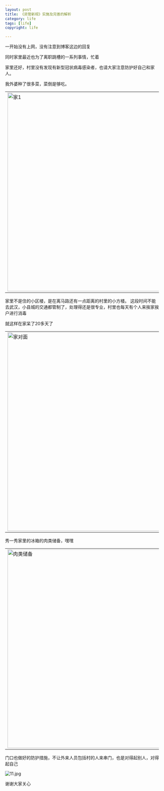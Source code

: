 ```yaml
---
layout: post
title: 《资管新规》实施及完善的解析
category: life
tags: [life]
copyright: life

---
```


一开始没有上网，没有注意到博客这边的回复

同时家里最近也为了离职跳槽的一系列事情，忙着

家里还好，村里没有发现有新型冠状病毒感染者，也请大家注意防护好自己和家人。

我外婆种了很多菜，菜倒是够吃。

<table>
    <tr>
        <td><img src="https://images.niaobulashi.com/typecho/uploads/2020/02/3803887949.jpg" alt="家1" width="650px"/></td>
        <td><img src="https://images.niaobulashi.com/typecho/uploads/2020/02/3650381899.jpg" alt="家旁边" width="650px"/></td>
    </tr>
</table>

家里不是住的小区楼，是在离马路还有一点距离的村里的小方楼。
这段时间不能去武汉，小县城的交通都管制了，处理得还是很专业，村里也每天有个人来挨家挨户进行消毒

就这样在家呆了20多天了

<table>
    <tr>
        <td><img src="https://images.niaobulashi.com/typecho/uploads/2020/02/2688778554.jpg" alt="家对面" width="650px"/></td>
        <td><img src="https://images.niaobulashi.com/typecho/uploads/2020/02/1950362972.jpg" alt="家的天空" width="650px"/></td>
    </tr>
</table>

秀一秀家里的冰箱的肉类储备，嘿嘿
<table>
    <tr>
        <td><img src="https://images.niaobulashi.com/typecho/uploads/2020/02/80188484.jpg" alt="肉类储备" width="650px"/></td>
    </tr>
</table>

门口也做好的防护措施，不让外来人员包括村的人来串门，也是对得起别人，对得起自己

![11.jpg][1]

谢谢大家关心


  [1]: https://images.niaobulashi.com/typecho/uploads/2020/02/605851922.jpg
